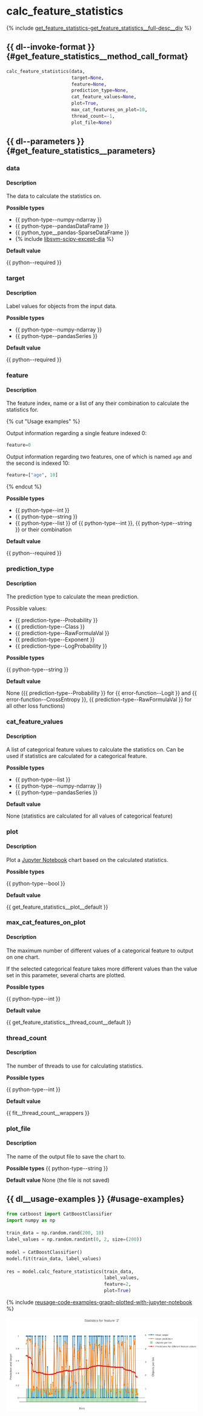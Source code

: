# calc_feature_statistics

{% include [get_feature_statistics-get_feature_statistics__full-desc__div](../_includes/work_src/reusage-python/get_feature_statistics__full-desc__div.md) %}


## {{ dl--invoke-format }} {#get_feature_statistics__method_call_format}

```python
calc_feature_statistics(data,
                        target=None,
                        feature=None,
                        prediction_type=None,
                        cat_feature_values=None,
                        plot=True,
                        max_cat_features_on_plot=10,
                        thread_count=-1,
                        plot_file=None)
```

## {{ dl--parameters }} {#get_feature_statistics__parameters}

### data

#### Description

The data to calculate the statistics on.

**Possible types**

- {{ python-type--numpy-ndarray }}
- {{ python-type--pandasDataFrame }}
- {{ python_type__pandas-SparseDataFrame }}
- {% include [libsvm-scipy-except-dia](../_includes/work_src/reusage-formats/scipy-except-dia.md) %}

**Default value**

{{ python--required }}

### target

#### Description

Label values for objects from the input data.

**Possible types**

- {{ python-type--numpy-ndarray }}
- {{ python-type--pandasSeries }}

**Default value**

{{ python--required }}

### feature

#### Description

The feature index, name or a list of any their combination to calculate the statistics for.

{% cut "Usage examples" %}

Output information regarding a single feature indexed 0:
```python
feature=0
```

Output information regarding two features, one of which is named `age` and the second is indexed 10:

```python
feature=["age", 10]
```

{% endcut %}

**Possible types**

- {{ python-type--int }}
- {{ python-type--string }}
- {{ python-type--list }} of {{ python-type--int }}, {{ python-type--string }} or their combination

**Default value**

{{ python--required }}

### prediction_type

#### Description

The prediction type to calculate the mean prediction.

Possible values:
- {{ prediction-type--Probability }}
- {{ prediction-type--Class }}
- {{ prediction-type--RawFormulaVal }}
- {{ prediction-type--Exponent }}
- {{ prediction-type--LogProbability }}

**Possible types**

{{ python-type--string }}

**Default value**

None ({{ prediction-type--Probability }} for {{ error-function--Logit }} and {{ error-function--CrossEntropy }}, {{ prediction-type--RawFormulaVal }} for all other loss functions)

### cat_feature_values

#### Description

A list of categorical feature values to calculate the statistics on. Can be used if statistics are calculated for a categorical feature.

**Possible types**

- {{ python-type--list }}
- {{ python-type--numpy-ndarray }}
- {{ python-type--pandasSeries }}

**Default value**

None (statistics are calculated for all values of categorical feature)

### plot

#### Description

Plot a [Jupyter Notebook](../features/visualization_jupyter-notebook.md) chart based on the calculated statistics.

**Possible types**

{{ python-type--bool }}

**Default value**

{{ get_feature_statistics__plot__default }}

### max_cat_features_on_plot

#### Description

The maximum number of different values of a categorical feature to output on one chart.

If the selected categorical feature takes more different values than the value set in this parameter, several charts are plotted.

**Possible types**

{{ python-type--int }}

**Default value**

{{ get_feature_statistics__thread_count__default }}

### thread_count

#### Description

The number of threads to use for calculating statistics.

**Possible types**

{{ python-type--int }}

**Default value**

{{ fit__thread_count__wrappers }}

### plot_file

#### Description

The name of the output file to save the chart to.

**Possible types** {{ python-type--string }}

**Default value** None (the file is not saved)

## {{ dl__usage-examples }} {#usage-examples}

```python
from catboost import CatBoostClassifier
import numpy as np

train_data = np.random.rand(200, 10)
label_values = np.random.randint(0, 2, size=(200))

model = CatBoostClassifier()
model.fit(train_data, label_values)

res = model.calc_feature_statistics(train_data,
                                    label_values,
                                    feature=2,
                                    plot=True)

```

{% include [reusage-code-examples-graph-plotted-with-jupyter-notebook](../_includes/work_src/reusage-code-examples/graph-plotted-with-jupyter-notebook.md) %}

![](../images/interface__visualization-tools__jupyter__get_feature_statistics__classifier.png)
